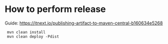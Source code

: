 # How to perform release

Guide: https://itnext.io/publishing-artifact-to-maven-central-b160634e5268


```shell script
 mvn clean install
 mvn clean deploy -Pdist
```